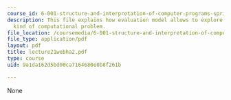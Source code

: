 ```yaml
---
course_id: 6-001-structure-and-interpretation-of-computer-programs-spring-2005
description: This file explains how evaluation model allows to explore a very different
  kind of computational problem.
file_location: /coursemedia/6-001-structure-and-interpretation-of-computer-programs-spring-2005/9a1da162d5bd00ca7164680e0b8f261b_lecture21webha2.pdf
file_type: application/pdf
layout: pdf
title: lecture21webha2.pdf
type: course
uid: 9a1da162d5bd00ca7164680e0b8f261b

---
```

None